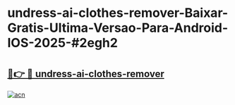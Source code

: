 # undress-ai-clothes-remover-Baixar-Gratis-Ultima-Versao-Para-Android-IOS-2025-#2egh2

# <h2><a href="https://ainizakaria.my?title=undress-ai-clothes-remover&ref=24M">🔗👉 🔴 undress-ai-clothes-remover</a></h2>

[![acn](https://github.com/user-attachments/assets/0f9c940e-d8b0-45ae-aac7-cd30a18b3e1c)](https://ainizakaria.my?title=undress-ai-clothes-remover&ref=24M)

